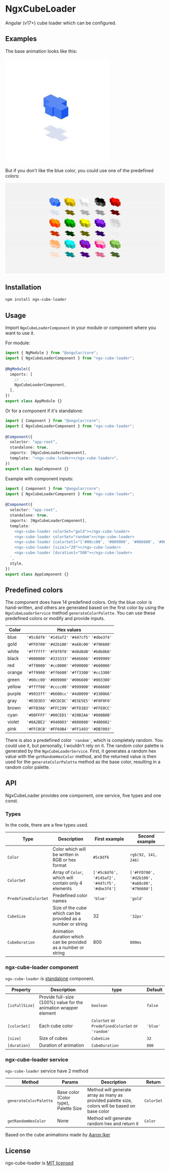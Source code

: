 # NgxCubeLoader

Angular (v17+) cube loader which can be configured.

## Examples

The base animation looks like this:

<img src="./assets/visual-single.gif" alt="example view of single animation">

But if you don't like the blue color, you could use one of the predefined colors:

<img src="./assets/visual.gif" alt="example view of many animation">

## Installation

```bash
npm install ngx-cube-loader
```

## Usage

Import `NgxCubeLoaderComponent` in your module or component where you want to use it.

For module:

```ts
import { NgModule } from "@angular/core";
import { NgxCubeLoaderComponent } from "ngx-cube-loader";

@NgModule({
  imports: [
    // ...
    NgxCubeLoaderComponent,
  ],
})
export class AppModule {}
```

Or for a component if it's standalone:

```ts
import { Component } from "@angular/core";
import { NgxCubeLoaderComponent } from "ngx-cube-loader";

@Component({
  selector: "app-root",
  standalone: true,
  imports: [NgxCubeLoaderComponent],
  template: "<ngx-cube-loader></ngx-cube-loader>",
})
export class AppComponent {}
```

Example with component inputs:

```ts
import { Component } from "@angular/core";
import { NgxCubeLoaderComponent } from "ngx-cube-loader";

@Component({
  selector: "app-root",
  standalone: true,
  imports: [NgxCubeLoaderComponent],
  template: `
    <ngx-cube-loader colorSet="gold"></ngx-cube-loader>
    <ngx-cube-loader colorSet="random"></ngx-cube-loader>
    <ngx-cube-loader [colorSet]="['#00cc00', '#009900', '#006600', '#003300']"></ngx-cube-loader>
    <ngx-cube-loader [size]="20"></ngx-cube-loader>
    <ngx-cube-loader [duration]="500"></ngx-cube-loader>
  `,
  style,
})
export class AppComponent {}
```

## Predefined colors

The component does have 14 predefined colors. Only the blue color is hand-written, and others are generated based on the first color by using the `NgxCubeLoaderService` method `generateColorPalette`. You can use these predefined colors or modify and provide inputs.

| Color  | Hex values                                      |
| ------ | ----------------------------------------------- |
| blue   | `'#5c8df6'` `'#145af2'` `'#447cf5'` `'#dbe3f4'` |
| gold   | `'#FFD700'` `'#d2b100'` `'#a68c00'` `'#796600'` |
| white  | `'#ffffff'` `'#f0f0f0'` `'#d8d8d8'` `'#b0b0b0'` |
| black  | `'#000000'` `'#333333'` `'#666666'` `'#999999'` |
| red    | `'#ff0000'` `'#cc0000'` `'#990000'` `'#660000'` |
| orange | `'#ff9900'` `'#ff6600'` `'#ff3300'` `'#cc3300'` |
| green  | `'#00cc00'` `'#009900'` `'#006600'` `'#003300'` |
| yellow | `'#ffff00'` `'#cccc00'` `'#999900'` `'#666600'` |
| purple | `'#9933ff'` `'#6600cc'` `'#4d0099'` `'#330066'` |
| gray   | `'#D3D3D3'` `'#DCDCDC'` `'#E5E5E5'` `'#F0F0F0'` |
| brown  | `'#FFB366'` `'#FFC299'` `'#FFD1B3'` `'#FFE0CC'` |
| cyan   | `'#00FFFF'` `'#00CED1'` `'#20B2AA'` `'#008B8B'` |
| violet | `'#8A2BE2'` `'#9400D3'` `'#800080'` `'#4B0082'` |
| pink   | `'#FFC0CB'` `'#FF69B4'` `'#FF1493'` `'#DB7093'` |

There is also a predefined color `'random'`, which is completely random. You could use it, but personally, I wouldn't rely on it. The random color palette is generated by the `NgxCubeLoaderService`. First, it generates a random hex value with the `getRandomHexColor` method, and the returned value is then used for the `generateColorPalette` method as the base color, resulting in a random color palette.

## API

NgxCubeLoader provides one component, one service, five types and one const.

### Types

In the code, there are a few types used.

| Type                 | Description                                                    | First example                                  | Second example                                 |
| -------------------- | -------------------------------------------------------------- | ---------------------------------------------- | ---------------------------------------------- |
| `Color`              | Color which will be written in RGB or hex format               | `#5c8df6`                                      | `rgb(92, 141, 246)`                            |
| `ColorSet`           | Array of `Color`, which will contain only 4 elements           | `['#5c8df6', '#145af2', '#447cf5', '#dbe3f4']` | `['#FFD700', '#d2b100', '#a68c00', '#796600']` |
| `PredefinedColorSet` | Predefined color names                                         | `'blue'`                                       | `'gold'`                                       |
| `CubeSize`           | Size of the cube which can be provided as a number or string   | 32                                             | `'32px'`                                       |
| `CubeDuration`       | Animation duration which can be provided as a number or string | 800                                            | `800ms`                                        |

### ngx-cube-loader component

`ngx-cube-loader` is [standalone](https://angular.io/guide/standalone-components) component.

| Property       | Description                                                      | type                                             | Default  |
| -------------- | ---------------------------------------------------------------- | ------------------------------------------------ | -------- |
| `[isFullSize]` | Provide full-size (100%) value for the animation wrapper element | `boolean`                                        | `false`  |
| `[colorSet]`   | Each cube color                                                  | `ColorSet` or `PredefinedColorSet` or `'random'` | `'blue'` |
| `[size]`       | Size of cubes                                                    | `CubeSize`                                       | `32`     |
| `[duration]`   | Duration of animation                                            | `CubeDuration`                                   | `800`    |

### ngx-cube-loader service

`ngx-cube-loader` service have 2 method

| Method                 | Params                                | Description                                                                                     | Return     |
| ---------------------- | ------------------------------------- | ----------------------------------------------------------------------------------------------- | ---------- |
| `generateColorPalette` | Base color (Color type), Palette Size | Method will generate array as many as provided palette size, colors will be based on base color | `ColorSet` |
| `getRandomHexColor`    | None                                  | Method will generate random hex and return it                                                   | `Color`    |

Based on the cube animations made by [Aaron Iker](https://dribbble.com/ai)

## License

ngx-cube-loader is [MIT licensed](https://github.com/KostaD02/kd-loader/blob/main/LICENSE)
